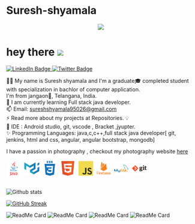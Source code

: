 # Suresh-shyamala


<div id="header" align="center">
  <img src="https://media.giphy.com/media/M9gbBd9nbDrOTu1Mqx/giphy.gif" width="100"/>
 </div >
 
 <h1>
  hey there
  <img src="https://media.giphy.com/media/hvRJCLFzcasrR4ia7z/giphy.gif" width="30px"/>
</h1>

  <div id="badges">
  <a href="https://www.linkedin.com/public-profile/settings?trk=d_flagship3_profile_self_view_public_profile">
    <img src="https://img.shields.io/badge/LinkedIn-blue?style=for-the-badge&logo=linkedin&logoColor=white" alt="LinkedIn Badge"/>
  </a>

  <a href="https://twitter.com/ShyamalaSures12 ">
    <img src="https://img.shields.io/badge/Twitter-blue?style=for-the-badge&logo=twitter&logoColor=white" alt="Twitter Badge"/>
   </a>

 </div>
 
👨‍💻 My name is Suresh shyamala and I'm a graduate🎓 completed student with specialization in bachlor of computer application.<br>
 I'm from jangaon📍, Telangana, India.<br> 
🌱 I am currently learning Full stack java developer.<br>
📫 Email: sureshshyamala95026@gmail.com<br>
⚡ Read more about my projects at Repositories. 💡<br>
🔧 IDE : Android studio, git, vscode , Bracket ,jyupter.<br>
✨ Programming Languages: java,c,c++,full stack java developer[ git, jenkins, html and css, angular,  angular bootstrap, mongodb]<br>
<div>
  I have a passion in photography , checkout my photography website <a href="https://fhoto.000webhostapp.com/">here</a><br>
  <br>
  <img src="https://github.com/devicons/devicon/blob/master/icons/java/java-original-wordmark.svg" title="Java" alt="Java" width="40" height="40"/>&nbsp;
<img src="https://github.com/devicons/devicon/blob/master/icons/materialui/materialui-original.svg" title="Material UI" alt="Material UI" width="40" height="40"/>&nbsp;
 <img src="https://github.com/devicons/devicon/blob/master/icons/css3/css3-plain-wordmark.svg"  title="CSS3" alt="CSS" width="40" height="40"/>&nbsp;
  <img src="https://github.com/devicons/devicon/blob/master/icons/html5/html5-original.svg" title="HTML5" alt="HTML" width="40" height="40"/>&nbsp;
  <img src="https://github.com/devicons/devicon/blob/master/icons/javascript/javascript-original.svg" title="JavaScript" alt="JavaScript" width="40" height="40"/>&nbsp;
  <img src="https://github.com/devicons/devicon/blob/master/icons/firebase/firebase-plain-wordmark.svg" title="Firebase" alt="Firebase" width="40" height="40"/>&nbsp;
  <img src="https://github.com/devicons/devicon/blob/master/icons/mysql/mysql-original-wordmark.svg" title="MySQL"  alt="MySQL" width="40" height="40"/>&nbsp;
  <img src="https://github.com/devicons/devicon/blob/master/icons/git/git-original-wordmark.svg" title="Git" **alt="Git" width="40" height="40"/>
</div>
<img src="https://komarev.com/ghpvc/?username=Suresh-28&style=flat-square&color=blue" alt=""/>


![Github stats](https://github-readme-stats.vercel.app/api?username=Suresh-28)


  [![GitHub Streak](http://github-readme-streak-stats.herokuapp.com?user=Suresh-28&theme=dark&background=000000)](https://git.io/streak-stats)

![ReadMe Card](https://github-readme-stats.vercel.app/api/pin/?username=Suresh-28&repo=NSS_Bhavans)
![ReadMe Card](https://github-readme-stats.vercel.app/api/pin/?username=Suresh-28&repo=Tour_Guide)
![ReadMe Card](https://github-readme-stats.vercel.app/api/pin/?username=Suresh-28&repo=Bhavans_Fest)
![ReadMe Card](https://github-readme-stats.vercel.app/api/pin/?username=Suresh-28&repo=Delivery_Dog)
 
 

